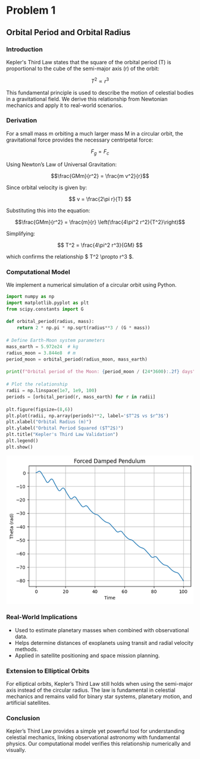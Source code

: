 # Problem 1

## Orbital Period and Orbital Radius

### Introduction

Kepler's Third Law states that the square of the orbital period (T) is proportional to the cube of the semi-major axis (r) of the orbit:

$$ T^2 \propto r^3 $$

This fundamental principle is used to describe the motion of celestial bodies in a gravitational field. We derive this relationship from Newtonian mechanics and apply it to real-world scenarios.

### Derivation

For a small mass m orbiting a much larger mass M in a circular orbit, the gravitational force provides the necessary centripetal force:

$$ F_g = F_c $$

Using Newton’s Law of Universal Gravitation:

$$\frac{GMm}{r^2} = \frac{m v^2}{r}$$

Since orbital velocity is given by:

$$ v = \frac{2\pi r}{T} $$

Substituting this into the equation:

$$\frac{GMm}{r^2} = \frac{m}{r} \left(\frac{4\pi^2 r^2}{T^2}\right)$$

Simplifying:

$$ T^2 = \frac{4\pi^2 r^3}{GM} $$

which confirms the relationship $ T^2 \propto r^3 $.

### Computational Model

We implement a numerical simulation of a circular orbit using Python.

```python
import numpy as np
import matplotlib.pyplot as plt
from scipy.constants import G

def orbital_period(radius, mass):
    return 2 * np.pi * np.sqrt(radius**3 / (G * mass))

# Define Earth-Moon system parameters
mass_earth = 5.972e24  # kg
radius_moon = 3.844e8  # m
period_moon = orbital_period(radius_moon, mass_earth)

print(f"Orbital period of the Moon: {period_moon / (24*3600):.2f} days")

# Plot the relationship
radii = np.linspace(1e7, 1e9, 100)
periods = [orbital_period(r, mass_earth) for r in radii]

plt.figure(figsize=(8,6))
plt.plot(radii, np.array(periods)**2, label='$T^2$ vs $r^3$')
plt.xlabel("Orbital Radius (m)")
plt.ylabel("Orbital Period Squared ($T^2$)")
plt.title("Kepler's Third Law Validation")
plt.legend()
plt.show()
```

![Output](gravityp1.png)

### Real-World Implications

- Used to estimate planetary masses when combined with observational data.
- Helps determine distances of exoplanets using transit and radial velocity methods.
- Applied in satellite positioning and space mission planning.

### Extension to Elliptical Orbits

For elliptical orbits, Kepler’s Third Law still holds when using the semi-major axis instead of the circular radius. The law is fundamental in celestial mechanics and remains valid for binary star systems, planetary motion, and artificial satellites.

### Conclusion

Kepler’s Third Law provides a simple yet powerful tool for understanding celestial mechanics, linking observational astronomy with fundamental physics. Our computational model verifies this relationship numerically and visually.
